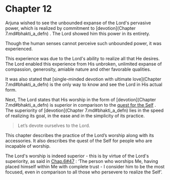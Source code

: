 # Chapter 12


Arjuna wished to see the unbounded expanse of the Lord's pervasive power, which is realized by commitment to 
[devotion](Chapter 7.md#bhakti_a_defn)
. The Lord showed him this power in its entirety. 

Though the human senses cannot perceive such unbounded power, it was experienced.

This experience was due to the Lord's ability to realize all that He desires. The Lord enabled this experience from His unbroken, unlimited expanse of compassion, generosity, amiable nature and other favorable qualities. 

It was also stated that 
[single-minded devotion with ultimate love](Chapter 7.md#bhakti_a_defn)
 is the only way to know and see the Lord in His actual form.

Next, The Lord states that His worship in the form of 
[devotion](Chapter 7.md#bhakti_a_defn)
 is superior in comparison to the 
[quest for the Self](jnAnayOga_a_defn)
. The superiority of 
[devotion](Chapter 7.md#bhakti_a_defn)
 lies in the speed of realizing its goal, in the ease and in the simplicity of its practice. 



<a name='applopener_167'></a>
> Let’s devote ourselves to the Lord.



This chapter describes the practice of the Lord’s worship along with its accessories. It also describes the quest of the Self for people who are incapable of worship. 

The Lord's worship is indeed superior - this is by virtue of the Lord's superiority, as said in 
[Chap.6#47](_47)
: ‘The person who worships Me, having placed himself within Me with complete trust - I consider him to be the most focused, even in comparison to all those who persevere to realize the Self’.


